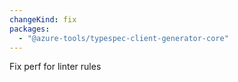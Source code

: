 ```yaml
---
changeKind: fix
packages:
  - "@azure-tools/typespec-client-generator-core"
---
```


Fix perf for linter rules